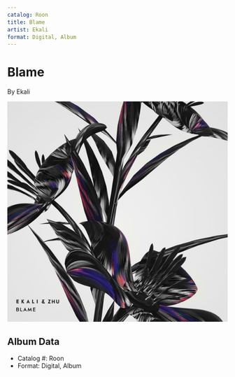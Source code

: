 ```yaml
---
catalog: Roon
title: Blame
artist: Ekali
format: Digital, Album
---
```


# Blame

By Ekali

![](../../assets/albumcovers/Ekali-Blame.png)

## Album Data

- Catalog #: Roon
- Format: Digital, Album

